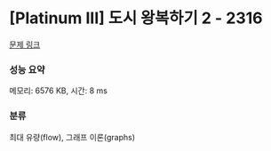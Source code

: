 # [Platinum III] 도시 왕복하기 2 - 2316 

[문제 링크](https://www.acmicpc.net/problem/2316) 

### 성능 요약

메모리: 6576 KB, 시간: 8 ms

### 분류

최대 유량(flow), 그래프 이론(graphs)

